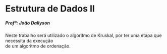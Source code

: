 # Estrutura de Dados II
<h5> Profº: João Dallyson</h1>

<h7> Neste	trabalho	será	utilizado	o	algoritmo	de	Kruskal,	por	ter	uma	etapa	que	necessita	da	execução	
de	um	algoritmo	de	ordenação. </h7>


